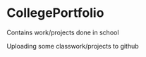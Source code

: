 # CollegePortfolio
Contains work/projects done in school


Uploading some classwork/projects to github
